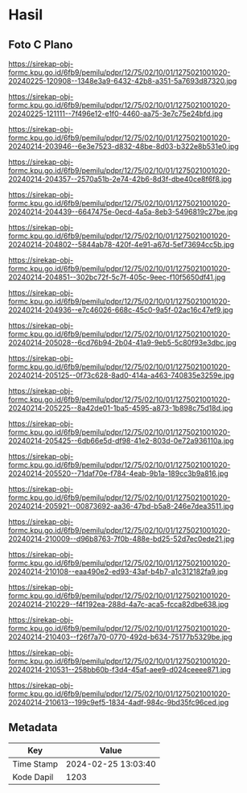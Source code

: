 # Hasil

## Foto C Plano

https://sirekap-obj-formc.kpu.go.id/6fb9/pemilu/pdpr/12/75/02/10/01/1275021001020-20240225-120908--1348e3a9-6432-42b8-a351-5a7693d87320.jpg

https://sirekap-obj-formc.kpu.go.id/6fb9/pemilu/pdpr/12/75/02/10/01/1275021001020-20240225-121111--7f496e12-e1f0-4460-aa75-3e7c75e24bfd.jpg

https://sirekap-obj-formc.kpu.go.id/6fb9/pemilu/pdpr/12/75/02/10/01/1275021001020-20240214-203946--6e3e7523-d832-48be-8d03-b322e8b531e0.jpg

https://sirekap-obj-formc.kpu.go.id/6fb9/pemilu/pdpr/12/75/02/10/01/1275021001020-20240214-204357--2570a51b-2e74-42b6-8d3f-dbe40ce8f6f8.jpg

https://sirekap-obj-formc.kpu.go.id/6fb9/pemilu/pdpr/12/75/02/10/01/1275021001020-20240214-204439--6647475e-0ecd-4a5a-8eb3-5496819c27be.jpg

https://sirekap-obj-formc.kpu.go.id/6fb9/pemilu/pdpr/12/75/02/10/01/1275021001020-20240214-204802--5844ab78-420f-4e91-a67d-5ef73694cc5b.jpg

https://sirekap-obj-formc.kpu.go.id/6fb9/pemilu/pdpr/12/75/02/10/01/1275021001020-20240214-204851--302bc72f-5c7f-405c-9eec-f10f5650df41.jpg

https://sirekap-obj-formc.kpu.go.id/6fb9/pemilu/pdpr/12/75/02/10/01/1275021001020-20240214-204936--e7c46026-668c-45c0-9a5f-02ac16c47ef9.jpg

https://sirekap-obj-formc.kpu.go.id/6fb9/pemilu/pdpr/12/75/02/10/01/1275021001020-20240214-205028--6cd76b94-2b04-41a9-9eb5-5c80f93e3dbc.jpg

https://sirekap-obj-formc.kpu.go.id/6fb9/pemilu/pdpr/12/75/02/10/01/1275021001020-20240214-205125--0f73c628-8ad0-414a-a463-740835e3259e.jpg

https://sirekap-obj-formc.kpu.go.id/6fb9/pemilu/pdpr/12/75/02/10/01/1275021001020-20240214-205225--8a42de01-1ba5-4595-a873-1b898c75d18d.jpg

https://sirekap-obj-formc.kpu.go.id/6fb9/pemilu/pdpr/12/75/02/10/01/1275021001020-20240214-205425--6db66e5d-df98-41e2-803d-0e72a936110a.jpg

https://sirekap-obj-formc.kpu.go.id/6fb9/pemilu/pdpr/12/75/02/10/01/1275021001020-20240214-205520--71daf70e-f784-4eab-9b1a-189cc3b9a816.jpg

https://sirekap-obj-formc.kpu.go.id/6fb9/pemilu/pdpr/12/75/02/10/01/1275021001020-20240214-205921--00873692-aa36-47bd-b5a8-246e7dea3511.jpg

https://sirekap-obj-formc.kpu.go.id/6fb9/pemilu/pdpr/12/75/02/10/01/1275021001020-20240214-210009--d96b8763-7f0b-488e-bd25-52d7ec0ede21.jpg

https://sirekap-obj-formc.kpu.go.id/6fb9/pemilu/pdpr/12/75/02/10/01/1275021001020-20240214-210108--eaa490e2-ed93-43af-b4b7-a1c312182fa9.jpg

https://sirekap-obj-formc.kpu.go.id/6fb9/pemilu/pdpr/12/75/02/10/01/1275021001020-20240214-210229--f4f192ea-288d-4a7c-aca5-fcca82dbe638.jpg

https://sirekap-obj-formc.kpu.go.id/6fb9/pemilu/pdpr/12/75/02/10/01/1275021001020-20240214-210403--f26f7a70-0770-492d-b634-75177b5329be.jpg

https://sirekap-obj-formc.kpu.go.id/6fb9/pemilu/pdpr/12/75/02/10/01/1275021001020-20240214-210531--258bb60b-f3d4-45af-aee9-d024ceeee871.jpg

https://sirekap-obj-formc.kpu.go.id/6fb9/pemilu/pdpr/12/75/02/10/01/1275021001020-20240214-210613--199c9ef5-1834-4adf-984c-9bd35fc96ced.jpg


## Metadata

| Key        | Value               |
| ---------- | ------------------- |
| Time Stamp | 2024-02-25 13:03:40 |
| Kode Dapil | 1203                |



